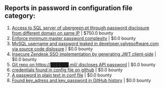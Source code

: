 ## Reports in password in configuration file category:
1. [Access to SQL server of ubergreen.pt through password disclosure from different domain on same IP](https://hackerone.com/reports/439223) | $750.0 bounty
2. [Enforce minimum master password complexity](https://hackerone.com/reports/280282) | $0.0 bounty
3. [MySQL username and password leaked in developer.valvesoftware.com via source code dislosure](https://hackerone.com/reports/291057) | $0.0 bounty
4. [Insecure Zendesk SSO implementation by generating JWT client-side](https://hackerone.com/reports/638635) | $0.0 bounty
5. [Git repo on https://██████.mil/ discloses API password](https://hackerone.com/reports/765825) | $0.0 bounty
6. [credentials found in config file on github](https://hackerone.com/reports/1134060) | $0.0 bounty
7. [A password in plain text in conf file](https://hackerone.com/reports/1188188) | $0.0 bounty
8. [Found key_adress and key_password in GitHub history](https://hackerone.com/reports/1188982) | $0.0 bounty